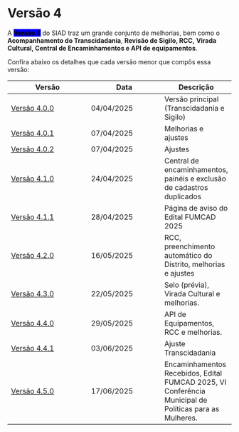 # Versão 4

A <mark style="background-color:blue;">**Versão 4**</mark> do SIAD traz um grande conjunto de melhorias, bem como o **Acompanhamento do Transcidadania**, **Revisão de Sigilo, RCC,** **Virada Cultural, Central de Encaminhamentos e API de equipamentos**.

Confira abaixo os detalhes que cada versão menor que compôs essa versão:

<table><thead><tr><th width="166">Versão</th><th width="150">Data</th><th>Descrição</th></tr></thead><tbody><tr><td><a href="versao-4.0.0.md">Versão 4.0.0</a></td><td>04/04/2025</td><td>Versão principal (Transcidadania e Sigilo)</td></tr><tr><td><a href="versao-4.0.1.md">Versão 4.0.1</a></td><td>07/04/2025</td><td>Melhorias e ajustes</td></tr><tr><td><a href="versao-4.0.2.md">Versão 4.0.2</a></td><td>07/04/2025</td><td>Ajustes</td></tr><tr><td><a href="versao-4.1.0.md">Versão 4.1.0</a></td><td>24/04/2025</td><td>Central de encaminhamentos, painéis e exclusão de cadastros duplicados</td></tr><tr><td><a href="versao-4.1.1.md">Versão 4.1.1</a></td><td>28/04/2025</td><td>Página de aviso do Edital FUMCAD 2025</td></tr><tr><td><a href="versao-4.2.0.md">Versão 4.2.0</a></td><td>16/05/2025</td><td>RCC, preenchimento automático do Distrito, melhorias e ajustes</td></tr><tr><td><a href="versao-4.3.0.md">Versão 4.3.0</a></td><td>22/05/2025</td><td>Selo (prévia), Virada Cultural e melhorias.</td></tr><tr><td><a href="versao-4.4.0.md">Versão 4.4.0</a></td><td>29/05/2025</td><td>API de Equipamentos, RCC e melhorias.</td></tr><tr><td><a href="versao-4.4.1.md">Versão 4.4.1</a></td><td>03/06/2025</td><td>Ajuste Transcidadania</td></tr><tr><td><a href="versao-4.5.0.md">Versão 4.5.0</a></td><td>17/06/2025</td><td>Encaminhamentos Recebidos, Edital FUMCAD 2025, VI Conferência Municipal de Políticas para as Mulheres.</td></tr></tbody></table>

